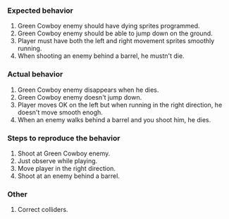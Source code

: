 ### Expected behavior 

1. Green Cowboy enemy should have dying sprites programmed.
2. Green Cowboy enemy should be able to jump down on the ground.
3. Player must have both the left and right movement sprites smoothly running.
4. When shooting an enemy behind a barrel, he mustn't die.


### Actual behavior 

1. Green Cowboy enemy disappears when he dies.
2. Green Cowboy enemy doesn't jump down.
3. Player moves OK on the left but when running in the right direction, he doesn't move smooth enogh.
4. When an enemy walks behind a barrel and you shoot him, he dies.


### Steps to reproduce the behavior

1. Shoot at Green Cowboy enemy.
2. Just observe while playing.
3. Move player in the right direction.
4. Shoot at an enemy behind a barrel.


### Other

1. Correct colliders.


